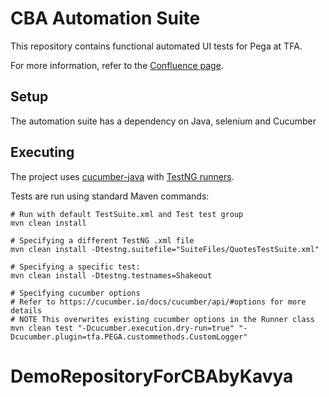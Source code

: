 # CBA Automation Suite

This repository contains functional automated UI tests for Pega at TFA.

For more information, refer to the [Confluence page](https://tfal.atlassian.net/wiki/spaces/TEST/pages/49774935/Pega+Test+Automation).

## Setup

The automation suite has a dependency on Java, selenium and Cucumber 


## Executing

The project uses [cucumber-java](https://github.com/cucumber/cucumber-jvm) with [TestNG runners](https://github.com/cucumber/cucumber-jvm/tree/main/testng).

Tests are run using standard Maven commands:

    # Run with default TestSuite.xml and Test test group
    mvn clean install
        
    # Specifying a different TestNG .xml file  
    mvn clean install -Dtestng.suitefile="SuiteFiles/QuotesTestSuite.xml"
    
    # Specifying a specific test:
    mvn clean install -Dtestng.testnames=Shakeout
    
    # Specifying cucumber options
    # Refer to https://cucumber.io/docs/cucumber/api/#options for more details
    # NOTE This overwrites existing cucumber options in the Runner class
    mvn clean test "-Dcucumber.execution.dry-run=true" "-Dcucumber.plugin=tfa.PEGA.custommethods.CustomLogger"
# DemoRepositoryForCBAbyKavya
